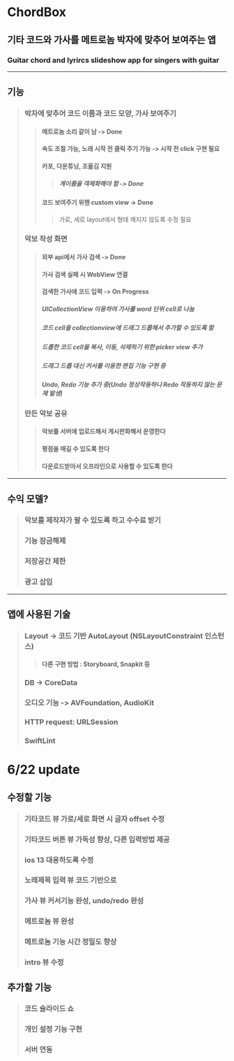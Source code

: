 # ChordBox
## 기타 코드와 가사를 메트로놈 박자에 맞추어 보여주는 앱
### Guitar chord and lyrircs slideshow app for singers with guitar 
---
## 기능
> ### 박자에 맞추어 코드 이름과 코드 모양, 가사 보여주기
>> #### 메트로놈 소리 같이 남 -> Done
>> #### 속도 조절 가능, 노래 시작 전 클릭 주기 가능 -> 시작 전 click 구현 필요
>> #### 카포, 다운튜닝, 조옮김 지원
>>> ##### 계이름을 객체화해야 함 -> Done
>> #### 코드 보여주기 위핸 custom view -> Done
>>> 가로, 세로 layout에서 형태 깨지지 않도록 수정 필요
> ### 악보 작성 화면
>> #### 외부 api에서 가사 검색 -> Done
>> #### 가사 검색 실패 시 WebView 연결
>> #### 검색한 가사에 코드 입력 -> On Progress
>> ##### UICollectionView 이용하여 가사를 word 단위 cell로 나눔
>> ##### 코드 cell을 collectionview에 드래그 드롭해서 추가할 수 있도록 함
>> ##### 드롭한 코드 cell을 복사, 이동, 삭제하기 위한 picker view 추가
>> ##### 드래그 드롭 대신 커서를 이용한 편집 기능 구현 중
>> ##### Undo, Redo 기능 추가 중(Undo 정상작동하나 Redo 작동하지 않는 문제 발생)
> ### 만든 악보 공유
>> #### 악보를 서버에 업로드해서 게시판화해서 운영한다
>> #### 평점을 매길 수 있도록 한다
>> #### 다운로드받아서 오프라인으로 사용할 수 있도록 한다
---
## 수익 모델?
> ### 악보를 제작자가 팔 수 있도록 하고 수수료 받기
> ### 기능 잠금해제
> ### 저장공간 제한
> ### 광고 삽입
---
## 앱에 사용된 기술
> ### Layout -> 코드 기반 AutoLayout (NSLayoutConstraint 인스턴스)
>> #### 다른 구현 방법 : Storyboard, Snapkit 등 
> ### DB -> CoreData
> ### 오디오 기능 -> AVFoundation, AudioKit
> ### HTTP request: URLSession
> ### SwiftLint

# 6/22 update
## 수정할 기능
> ### 기타코드 뷰 가로/세로 화면 시 글자 offset 수정
> ### 기타코드 버튼 뷰 가독성 향상, 다른 입력방법 제공
> ### ios 13 대응하도록 수정
> ### 노래제목 입력 뷰 코드 기반으로
> ### 가사 뷰 커서기능 완성, undo/redo 완성
> ### 메트로놈 뷰 완성
> ### 메트로놈 기능 시간 정밀도 향상
> ### intro 뷰 수정
## 추가할 기능
> ### 코드 슬라이드 쇼
> ### 개인 설정 기능 구현
> ### 서버 연동
